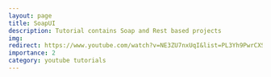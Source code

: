 ```yaml
---
layout: page
title: SoapUI
description: Tutorial contains Soap and Rest based projects
img:
redirect: https://www.youtube.com/watch?v=NE3ZU7nxUqI&list=PL3Yh9PwrCXSbzvnGRXmrVv-R3z6FRt9RR
importance: 2
category: youtube tutorials
---
```

